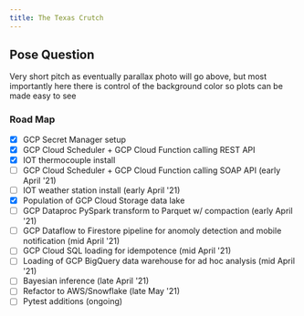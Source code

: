 ```yaml
---
title: The Texas Crutch
---
```


## Pose Question

Very short pitch as eventually parallax photo will go above, but most importantly here there is control of the background color so plots can be made easy to see

### Road Map
- [x] GCP Secret Manager setup
- [x] GCP Cloud Scheduler + GCP Cloud Function calling REST API
- [x] IOT thermocouple install
- [ ] GCP Cloud Scheduler + GCP Cloud Function calling SOAP API (early April '21)
- [ ] IOT weather station install (early April '21)
- [x] Population of GCP Cloud Storage data lake
- [ ] GCP Dataproc PySpark transform to Parquet w/ compaction (early April '21)
- [ ] GCP Dataflow to Firestore pipeline for anomoly detection and mobile notification (mid April '21)
- [ ] GCP Cloud SQL loading for idempotence (mid April '21)
- [ ] Loading of GCP BigQuery data warehouse for ad hoc analysis (mid April '21)
- [ ] Bayesian inference (late April '21)
- [ ] Refactor to AWS/Snowflake (late May '21)
- [ ] Pytest additions (ongoing)